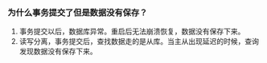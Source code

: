 ### 为什么事务提交了但是数据没有保存？

1. 事务提交以后，数据库异常。重启后无法崩溃恢复，数据没有保存下来。
2. 读写分离，事务提交后，查找数据走的是从库。当主从出现延迟的时候，查询发现数据没有保存下来。